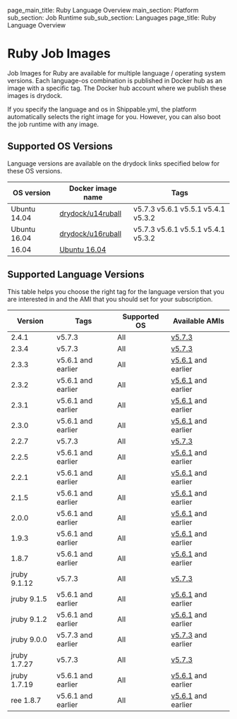page_main_title: Ruby Language Overview
main_section: Platform
sub_section: Job Runtime
sub_sub_section: Languages
page_title: Ruby Language Overview

# Ruby Job Images

Job Images for Ruby are available for multiple language / operating system versions. Each language-os combination
is published in Docker hub as an image with a specific tag. The Docker hub account where we publish these images is drydock.

If you specify the language and os in Shippable.yml, the platform automatically selects the right image for you. However,
you can also boot the job runtime with any image.

## Supported OS Versions
Language versions are available on the drydock links specified below for these OS versions.

|OS version| Docker image name | Tags |
|----------|------------|-----|
|Ubuntu 14.04|[drydock/u14ruball](https://hub.docker.com/r/drydock/u14rubpall)|v5.7.3  v5.6.1  v5.5.1  v5.4.1  v5.3.2 |
|Ubuntu 16.04|[drydock/u16ruball](https://hub.docker.com/r/drydock/u16ruball)|v5.7.3  v5.6.1  v5.5.1  v5.4.1  v5.3.2 |
16.04|[Ubuntu 16.04](https://hub.docker.com/r/drydock/u16ruball)|

## Supported Language Versions
This table helps you choose the right tag for the language version that you are interested in and the
AMI that you should set for your subscription.

| Version  |  Tags    | Supported OS| Available AMIs|  
|----------|---------|-----------|---------------------|
|2.4.1 |   v5.7.3    | All  | [v5.7.3](/platform/machine-image-v573)   |
|2.3.4 |   v5.7.3    | All  | [v5.7.3](/platform/machine-image-v573)   |
|2.3.3 |  v5.6.1 and earlier | All  | [v5.6.1](/platform/machine-image-v561) and earlier |
|2.3.2 |  v5.6.1 and earlier |  All | [v5.6.1](/platform/machine-image-v561) and earlier |
|2.3.1 |  v5.6.1 and earlier |  All | [v5.6.1](/platform/machine-image-v561) and earlier |
|2.3.0 |  v5.6.1 and earlier |  All | [v5.6.1](/platform/machine-image-v561) and earlier |  
|2.2.7 |   v5.7.3    | All  | [v5.7.3](/platform/machine-image-v573)   |
|2.2.5 |  v5.6.1 and earlier |  All | [v5.6.1](/platform/machine-image-v561) and earlier |
|2.2.1 |  v5.6.1 and earlier |  All | [v5.6.1](/platform/machine-image-v561) and earlier |
|2.1.5 |  v5.6.1 and earlier |  All | [v5.6.1](/platform/machine-image-v561) and earlier |
|2.0.0 |  v5.6.1 and earlier |  All | [v5.6.1](/platform/machine-image-v561) and earlier |    
|1.9.3 |  v5.6.1 and earlier |  All | [v5.6.1](/platform/machine-image-v561) and earlier |
|1.8.7 |  v5.6.1 and earlier |  All | [v5.6.1](/platform/machine-image-v561) and earlier |
|jruby 9.1.12        |   v5.7.3    | All  | [v5.7.3](/platform/machine-image-v573)   |
|jruby 9.1.5         |  v5.6.1 and earlier |  All | [v5.6.1](/platform/machine-image-v561) and earlier |    
|jruby 9.1.2         |  v5.6.1 and earlier |  All | [v5.6.1](/platform/machine-image-v561) and earlier |  
|jruby 9.0.0         |  v5.7.3 and earlier |  All | [v5.7.3](/platform/machine-image-v573) and earlier |  
|jruby 1.7.27        |   v5.7.3    | All  | [v5.7.3](/platform/machine-image-v573)   |   
|jruby 1.7.19        |  v5.6.1 and earlier |  All | [v5.6.1](/platform/machine-image-v561) and earlier |
|ree 1.8.7           |  v5.6.1 and earlier |  All | [v5.6.1](/platform/machine-image-v561) and earlier |
